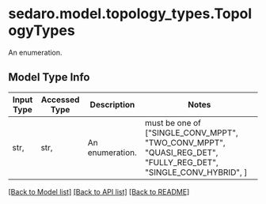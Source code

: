 # sedaro.model.topology_types.TopologyTypes

An enumeration.

## Model Type Info
Input Type | Accessed Type | Description | Notes
------------ | ------------- | ------------- | -------------
str,  | str,  | An enumeration. | must be one of ["SINGLE_CONV_MPPT", "TWO_CONV_MPPT", "QUASI_REG_DET", "FULLY_REG_DET", "SINGLE_CONV_HYBRID", ] 

[[Back to Model list]](../../README.md#documentation-for-models) [[Back to API list]](../../README.md#documentation-for-api-endpoints) [[Back to README]](../../README.md)

